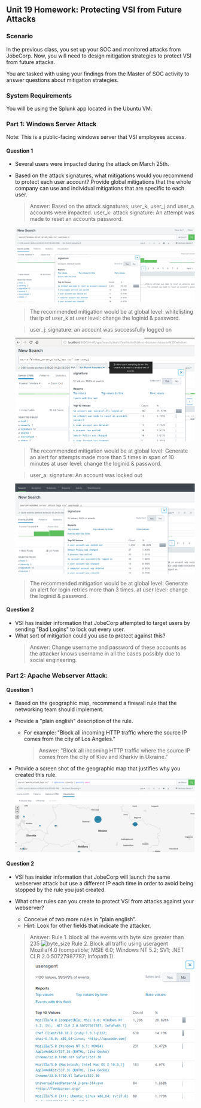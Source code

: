 ## Unit 19 Homework: Protecting VSI from Future Attacks

### Scenario

In the previous class,  you set up your SOC and monitored attacks from JobeCorp. Now, you will need to design mitigation strategies to protect VSI from future attacks.

You are tasked with using your findings from the Master of SOC activity to answer questions about mitigation strategies.

### System Requirements

You will be using the Splunk app located in the Ubuntu VM.

### Part 1: Windows Server Attack

Note: This is a public-facing windows server that VSI employees access.

#### Question 1
- Several users were impacted during the attack on March 25th.
- Based on the attack signatures, what mitigations would you recommend to protect each user account? Provide global mitigations that the whole company can use and individual mitigations that are specific to each user.
  >Answer: Based on the attack signatures; user_k, user_j and user_a accounts were impacted.
  >user_k:
  attack signature: An attempt was made to reset an accounts password.

  ![user_k](images/user_k.png)

  >The recommended mitigation would be
  at global level: whitelisting the ip of user_k
  at user level: change the loginid &  password.

  >user_j:
  signature: an account was successfully logged on

  ![user_j](images/user_j.png)

  >The recommended mitigation would be
  at global level: Generate an alert for attempts made more than 5 times in span of 10 minutes
  at user level: change the loginid & password.

  >user_a:
  signature: An account was locked out

  ![user_a](images/user_a.png)

  >The recommended mitigation would be
  at global level: Generate an alert for login retries more than 3 times.
  at user level: change the loginid & password.

#### Question 2
- VSI has insider information that JobeCorp attempted to target users by sending "Bad Logins" to lock out every user.
- What sort of mitigation could you use to protect against this?
  >Answer: Change username and password of these accounts as the attacker knows username in all the cases possibly due to social engineering.

### Part 2: Apache Webserver Attack:

#### Question 1
- Based on the geographic map, recommend a firewall rule that the networking team should implement.
- Provide a "plain english" description of the rule.
  - For example: "Block all incoming HTTP traffic where the source IP comes from the city of Los Angeles."
     >Answer: "Block all incoming HTTP traffic where the source IP comes from the city of Kiev and Kharkiv in Ukraine."

- Provide a screen shot of the geographic map that justifies why you created this rule.
![Geographic_map](images/geographic_map.png)

#### Question 2

- VSI has insider information that JobeCorp will launch the same webserver attack but use a different IP each time in order to avoid being stopped by the rule you just created.

- What other rules can you create to protect VSI from attacks against your webserver?
  - Conceive of two more rules in "plain english".
  - Hint: Look for other fields that indicate the attacker.
   >Answer: Rule 1. block all the events with byte size greater than 235
    ![byte_size](images/byte.png)
    Rule 2. Block all traffic using useragent Mozilla/4.0 (compatible; MSIE 6.0; Windows NT 5.2; SV1; .NET CLR 2.0.50727987787; Infopath.1)
    ![useragent](images/useragent.png)

